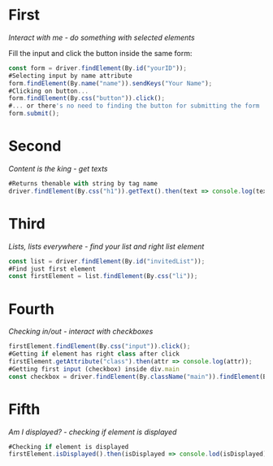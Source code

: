 # First
*Interact with me - do something with selected elements*

Fill the input and click the button inside the same form:
```javascript
const form = driver.findElement(By.id("yourID"));
#Selecting input by name attribute
form.findElement(By.name("name")).sendKeys("Your Name");
#Clicking on button...
form.findElement(By.css("button")).click();
#... or there's no need to finding the button for submitting the form
form.submit();
```

# Second
*Content is the king - get texts*

```javascript
#Returns thenable with string by tag name
driver.findElement(By.css("h1")).getText().then(text => console.log(text));
```
# Third
*Lists, lists everywhere - find your list and right list element*
```javascript
const list = driver.findElement(By.id("invitedList"));
#Find just first element
const firstElement = list.findElement(By.css("li"));
```

# Fourth
*Checking in/out - interact with checkboxes*

```javascript
firstElement.findElement(By.css("input")).click();
#Getting if element has right class after click
firstElement.getAttribute("class").then(attr => console.log(attr));
#Getting first input (checkbox) inside div.main
const checkbox = driver.findElement(By.className("main")).findElement(By.css("input"));
```

# Fifth
*Am I displayed? - checking if element is displayed*

```javascript
#Checking if element is displayed
firstElement.isDisplayed().then(isDisplayed => console.lod(isDisplayed));
```
